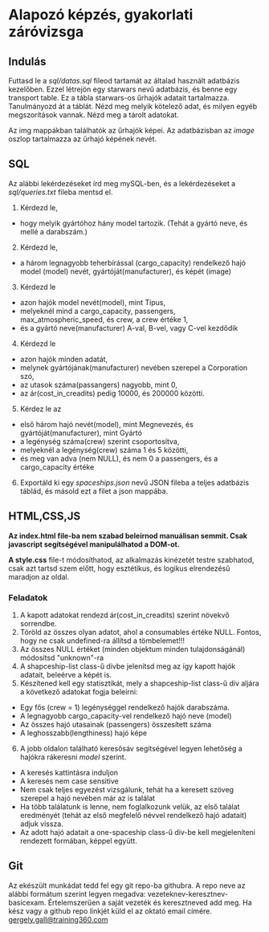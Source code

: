 # Alapozó képzés, gyakorlati záróvizsga

## Indulás
Futtasd le a _sql/datas.sql_ fileod tartamát az általad használt adatbázis kezelőben.
Ezzel létrejön egy starwars nevű adatbázis, és benne egy transport table.
Ez a tábla starwars-os űrhajók adatait tartalmazza.
Tanulmányozd át a táblát. Nézd meg melyik kötelező adat, és milyen egyéb megszorítások vannak. Nézd meg a tárolt adatokat.

Az img mappákban találhatók az űrhajók képei. Az adatbázisban az _image_
oszlop tartalmazza az űrhajó képének nevét.

## SQL
Az alábbi lekérdezéseket írd meg mySQL-ben, és a lekérdezéseket a
_sql/queries.txt_ fileba mentsd el.

1. Kérdezd le, 
* hogy melyik gyártóhoz hány model tartozik. (Tehát a gyártó neve, és mellé a darabszám.)
2. Kérdezd le, 
 * a három legnagyobb teherbírással (cargo_capacity) rendelkező hajó model (model) nevét, gyártóját(manufacturer), és képét (image)
3. Kérdezd le 
* azon hajók model nevét(model), mint Típus, 
* melyeknél mind a cargo_capacity, passengers, max_atmospheric_speed, és crew, a crew értéke 1,
* és a gyártó neve(manufacturer) A-val, B-vel, vagy C-vel kezdődik
4. Kérdezd le 
* azon hajók minden adatát, 
* melynek gyártójának(manufacturer) nevében szerepel a Corporation szó, 
* az utasok száma(passangers) nagyobb, mint 0, 
* az ár(cost_in_creadits) pedig 10000, és 200000 közötti.
5. Kérdez le az 
* első három hajó nevét(model), mint Megnevezés, és gyártóját(manufacturer), mint Gyártó 
* a legénység száma(crew) szerint csoportosítva, 
* melyeknél a legénység(crew) száma 1 és 5 közötti, 
* és meg van adva (nem NULL), és nem 0 a passengers, és a cargo_capacity értéke
6. Exportáld ki egy _spaceships.json_ nevű JSON fileba a teljes adatbázis táblád, és másold ezt a filet a json mappába.

## HTML,CSS,JS
__Az index.html file-ba nem szabad beleírnod manuálisan semmit. Csak javascript segítségével manipulálhatod a DOM-ot.__

__A style.css__ file-t módosíthatod, az alkalmazás kinézetét testre szabhatod, csak azt tartsd szem előtt, hogy esztétikus, és logikus elrendezésű maradjon az oldal.

### Feladatok
1. A kapott adatokat rendezd ár(cost_in_creadits) szerint növekvő sorrendbe.
2. Töröld az összes olyan adatot, ahol a consumables értéke NULL. Fontos, hogy ne csak undefined-ra állítsd a tömbelemet!!!
3. Az összes NULL értéket (minden objektum minden tulajdonságánál) módosítsd "unknown"-ra
4. A shapceship-list class-ű divbe jelenítsd meg az így kapott hajók adatait, beleérve a képét is.
5. Készítened kell egy statisztikát, mely a shapceship-list class-ű div aljára a következő adatokat fogja beleírni:
* Egy fős (crew = 1) legénységgel rendelkező hajók darabszáma.
* A legnagyobb cargo_capacity-vel rendelkező hajó neve (model)
* Az összes hajó utasainak (passengers) összesített száma
* A leghosszabb(lengthiness) hajó képe

6. A jobb oldalon található keresősáv segítségével legyen lehetőség a hajókra rákeresni _model_ szerint. 
* A keresés kattintásra induljon
* A keresés nem case sensitive
* Nem csak teljes egyezést vizsgálunk, tehát ha a keresett szöveg szerepel a hajó nevében már az is találat
* Ha több találatunk is lenne, nem foglalkozunk velük, az első találat eredményét (tehát az első megfelelő névvel rendelkező hajó adatait) adjuk vissza.
* Az adott hajó adatait a one-spaceship class-ű div-be kell megjeleníteni rendezett formában, képpel együtt.

## Git
Az ekészült munkádat tedd fel egy git repo-ba githubra. A repo neve az alábbi formátum szerint legyen megadva: vezeteknev-keresztnev-basicexam.
Értelemszerűen a saját vezeték és keresztneved add meg.
Ha kész vagy a github repo linkjét küld el az oktató email címére.
gergely.gall@training360.com